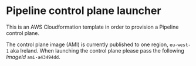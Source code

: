 # Pipeline control plane launcher

This is an AWS Cloudformation template in order to provision a Pipeline control plane.

The control plane image (AMI) is currently published to one region, `eu-west-1` aka Ireland. When launching the control plane please pass the following *ImageId* `ami-a43494dd`.
